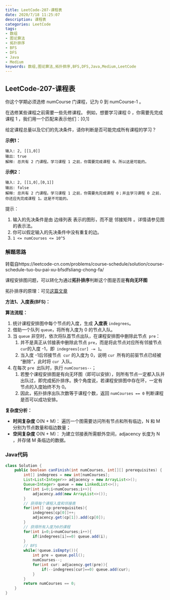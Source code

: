 ```yaml
---
title: LeetCode-207-课程表
date: 2020/7/18 11:25:07
description: 课程表
categories: LeetCode
tags: 
- 数组
- 图论算法
- 拓扑排序
- BFS
- DFS
- Java
- Medium
keywords: 数组,图论算法,拓扑排序,BFS,DFS,Java,Medium,LeetCode
---
```


## LeetCode-207-课程表

你这个学期必须选修 numCourse 门课程，记为 0 到 numCourse-1 。

在选修某些课程之前需要一些先修课程。 例如，想要学习课程 0 ，你需要先完成课程 1 ，我们用一个匹配来表示他们：[0,1]

给定课程总量以及它们的先决条件，请你判断是否可能完成所有课程的学习？

<!--more-->

**示例1：**

```
输入: 2, [[1,0]] 
输出: true
解释: 总共有 2 门课程。学习课程 1 之前，你需要完成课程 0。所以这是可能的。
```

**示例2：**

```
输入: 2, [[1,0],[0,1]]
输出: false
解释: 总共有 2 门课程。学习课程 1 之前，你需要先完成​课程 0；并且学习课程 0 之前，你还应先完成课程 1。这是不可能的。
```

提示：

1. 输入的先决条件是由 边缘列表 表示的图形，而不是 邻接矩阵 。详情请参见图的表示法。
2. 你可以假定输入的先决条件中没有重复的边。
3. `1 <= numCourses <= 10^5`

### 解题思路

转载自https://leetcode-cn.com/problems/course-schedule/solution/course-schedule-tuo-bu-pai-xu-bfsdfsliang-chong-fa/

课程安排图问题，可以转化为通过**拓扑排序**判断这个图是否是**有向无环图**

拓扑排序的原理：可见[这篇文章](https://www.baidu.com/link?url=H0hi4V_QynS24TlOlQFcgXc7n7S9-MWlkIcUFKlE91-PK00DwVqMpPXbalHSPELwYOhXFQLUFsxG4tDULP3n-q&wd=&eqid=d8c3921e00077572000000065f12a60d)

**方法1、入度表(BFS)：**

**算法流程：**

1. 统计课程安排图中每个节点的入度，生成 **入度表** `indegrees`。
2. 借助一个队列 `queue`，将所有入度为 0 的节点入队。
3. 当 `queue` 非空时，依次将队首节点出队，在课程安排图中删除此节点` pre`：
   1. 并不是真正从邻接表中删除此节点 `pre`，而是将此节点对应所有邻接节点` cur `的入度 -1，即` indegrees[cur] -= 1`。
   2. 当入度 -1后邻接节点` cur` 的入度为 0，说明 `cur `所有的前驱节点已经被 “删除”，此时将 `cur `入队。
4. 在每次 `pre `出队时，执行 `numCourses--`；
   1. 若整个课程安排图是有向无环图（即可以安排），则所有节点一定都入队并出队过，即完成拓扑排序。换个角度说，若课程安排图中存在环，一定有节点的入度始终不为 0。
   2. 因此，拓扑排序出队次数等于课程个数，返回 `numCourses == 0` 判断课程是否可以成功安排。

**复杂度分析：**

- **时间复杂度** O(N + M)： 遍历一个图需要访问所有节点和所有临边，N 和 M 分别为节点数量和临边数量；
- **空间复杂度** O(N + M)： 为建立邻接表所需额外空间，adjacency 长度为 N ，并存储 M 条临边的数据。

### Java代码

```java
class Solution {
    public boolean canFinish(int numCourses, int[][] prerequisites) {
        int[] indegrees = new int[numCourses];
        List<List<Integer>> adjacency = new ArrayList<>();
        Queue<Integer> queue = new LinkedList<>();
        for(int i=0;i<numCourses;i++){
            adjacency.add(new ArrayList<>());
        }
        // 获得每个课程入度和邻接表
        for(int[] cp:prerequisites){
            indegrees[cp[0]]++;
            adjacency.get(cp[1]).add(cp[0]);
        }
        // 获得所有入度为0的课程
        for(int i=0;i<numCourses;i++){
            if(indegrees[i]==0) queue.add(i);
        }
        // BFS
        while(!queue.isEmpty()){
            int pre = queue.poll();
            numCourses--;
            for(int cur: adjacency.get(pre)){
                if(--indegrees[cur]==0) queue.add(cur);
            }
        }
        return numCourses == 0;
    }
} 
```

